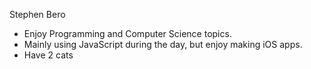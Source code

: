 Stephen Bero
* Enjoy Programming and Computer Science topics.
* Mainly using JavaScript during the day, but enjoy making iOS apps.
* Have 2 cats
